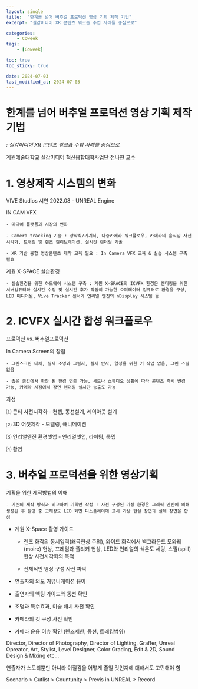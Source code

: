 ```yaml
---
layout: single
title:  "한계를 넘어 버추얼 프로덕션 영상 기획 제작 기법"
excerpt: "실감미디어 XR 콘텐츠 워크숍 수업 사례를 중심으로"

categories:
    - Coweek
tags:
    - [Coweek]

toc: true
toc_sticky: true

date: 2024-07-03
last_modified_at: 2024-07-03
---
```


# 한계를 넘어 버추얼 프로덕션 영상 기획 제작 기법
*: 실감미디어 XR 콘텐츠 워크숍 수업 사례를 중심으로*

계원예술대학교 실감미디어 혁신융합대학사업단
전나현 교수


# 1. 영상제작 시스템의 변화

VIVE Studios 시연 2022.08 - UNREAL Engine

IN CAM VFX

    - 미디어 플랫폼과 시장의 변화

    - Camera tracking 기술 : 광학식/기계식, 다중카메라 워크플로우, 카메라의 움직임 사전 시각화, 트래킹 및 렌즈 캘리브레이션, 실시간 렌더링 기술

    - XR 기반 융합 영상콘텐츠 제작 교육 필요 : In Camera VFX 교육 & 실습 시스템 구축 필요

계원 X-SPACE 실습환경

    - 실습환경을 위한 하드웨어 시스템 구축 : 계원 X-SPACE의 ICVFX 환경은 렌더링을 위한 서버컴퓨터와 실시간 수정 및 실시간 추가 작업이 가능한 오퍼레이터 컴퓨터로 환경을 구성, LED 미디어월, Vive Tracker 센서와 언리얼 엔진의 nDisplay 시스템 등



# 2. ICVFX 실시간 합성 워크플로우

프로덕션 vs. 버추얼프로덕션                        

In Camera Screen의 장점

    - 그린스크린 대체, 실제 조명과 그림자, 실제 반사, 합성을 위한 키 작업 없음, 그린 스필 없음

    - 좁은 공간에서 확장 된 환경 연출 가능, 세트나 스튜디오 상황에 따라 콘텐츠 즉시 변경 가능, 카메라 시점에서 장면 렌더링 실시간 송출도 가능


과정

⑴ 콘티 사전시각화 - 컨셉, 동선설계, 레이아웃 설계

⑵ 3D 어셋제작 - 모델링, 애니메이션

⑶ 언리얼엔진 환경셋업 - 언리얼셋업, 라이팅, 룩뎁

⑷ 촬영


# 3. 버추얼 프로덕션을 위한 영상기획

기획을 위한 제작방법의 이해

    - 기존의 제작 방식과 비교하여 기획안 작성 : 사전 구성된 가상 환경은 그래픽 엔진에 의해 생성된 후 촬영 중 고해상도 LED 화면 디스플레이에 표시 가상 현실 장면과 실제 장면을 합성

- 계원 X-Space 촬영 가이드

    - 렌즈 화각의 동시입력(왜곡현상 주의), 와이드 화각에서 백그라운드 모와레(moire) 현상, 프레임과 플리커 현상, LED와 언리얼의 색온도 세팅, 스필(spill) 현상
사전시각화의 목적

    - 전체적인 영상 구성 사전 파악

- 연출자의 의도 커뮤니케이션 용이

- 출연자의 액팅 가이드와 동선 확인

- 조명과 특수효과, 미술 배치 사전 확인

- 카메라의 컷 구성 사전 확인

- 카메라 운용 이슈 확인 (렌즈제한, 동선, 트래킹범위)



Director, Director of Photography, Director of Lighting, Graffer, Unreal Opreator, Art, Stylist, Level Designer, Color Grading, Edit & 2D, Sound Design & Mixing etc...

연출자가 스토리뿐만 아니라 이질감을 어떻게 줄일 것인지에 대해서도 고민해야 함

Scenario > Cutlist > Countunity > Previs in UNREAL > Record